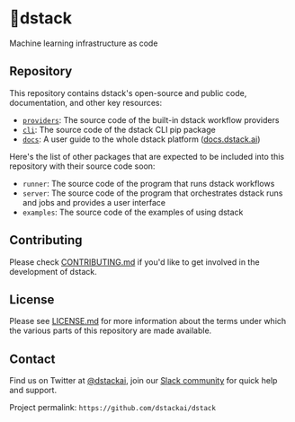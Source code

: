 # 🧬dstack

Machine learning infrastructure as code

## Repository

This repository contains dstack's open-source and public code, documentation, and other key resources:

* [`providers`](providers): The source code of the built-in dstack workflow providers
* [`cli`](cli): The source code of the dstack CLI pip package
* [`docs`](docs): A user guide to the whole dstack platform ([docs.dstack.ai](https://docs.dstack.ai))

Here's the list of other packages that are expected to be included into this repository with their source code soon:

* `runner`: The source code of the program that runs dstack workflows
* `server`: The source code of the program that orchestrates dstack runs and jobs and provides a user interface
* `examples`: The source code of the examples of using dstack

## Contributing

Please check [CONTRIBUTING.md](CONTRIBUTING.md) if you'd like to get involved in the development of dstack.

## License

Please see [LICENSE.md](LICENSE.md) for more information about the terms under which the various parts of this repository are made available.

## Contact

Find us on Twitter at [@dstackai](https://twitter.com/dstackai), join our [Slack community](https://join.slack.com/t/dstackai/shared_invite/zt-xdnsytie-D4qU9BvJP8vkbkHXdi6clQ) for quick help and support.

Project permalink: `https://github.com/dstackai/dstack`
